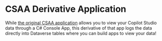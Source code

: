 # CSAA Derivative Application
While [the original CSAA application](../) allows you to view your Copilot Studio data through a C# Console App, this derivative of that app logs the data directly into Dataverse tables where you can build apps to view your data!